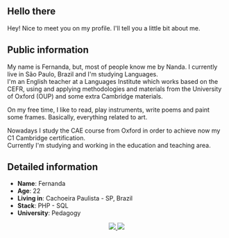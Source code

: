 ## **Hello there**  

Hey! Nice to meet you on my profile. I'll tell you a little bit about me.

## Public information

My name is Fernanda, but, most of people know me by Nanda. I currently live in São Paulo, Brazil and I'm studying Languages.  
I'm an English teacher at a Languages Institute which works based on the CEFR, using and applying methodologies and materials from the University of Oxford (OUP) and some extra Cambridge materials.

On my free time, I like to read, play instruments, write poems and paint some frames. Basically, everything related to art.

Nowadays I study the CAE course from Oxford in order to achieve now my C1 Cambridge certification.  
Currently I'm studying and working in the education and teaching area.

## Detailed information

* **Name**: Fernanda
* **Age**: 22
* **Living in**: Cachoeira Paulista - SP, Brazil
* **Stack**: PHP - SQL
* **University**: Pedagogy

<div align="center">
    <a target='_blank' href="https://instagram.com/nandabellini__">
        <img src="https://img.shields.io/badge/Instagram-E4405F?style=for-the-badge&logo=instagram&logoColor=white">
    </a>
    <a target='_blank' href="https://twitter.com/nandabellini__">
        <img src="https://img.shields.io/badge/Twitter-1DA1F2?style=for-the-badge&logo=twitter&logoColor=white">
    </a>
</div>

